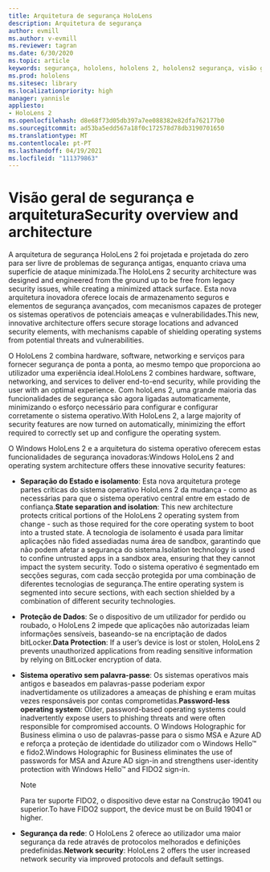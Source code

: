 ```yaml
---
title: Arquitetura de segurança HoloLens
description: Arquitetura de segurança
author: evmill
ms.author: v-evmill
ms.reviewer: tagran
ms.date: 6/30/2020
ms.topic: article
keywords: segurança, hololens, hololens 2, hololens2 segurança, visão geral de segurança, arquitetura de segurança, arquitetura, hololens 2 arquitetura
ms.prod: hololens
ms.sitesec: library
ms.localizationpriority: high
manager: yannisle
appliesto:
- HoloLens 2
ms.openlocfilehash: d8e68f73d05db397a7ee088382e82dfa762177b0
ms.sourcegitcommit: ad53ba5edd567a18f0c172578d78db3190701650
ms.translationtype: MT
ms.contentlocale: pt-PT
ms.lasthandoff: 04/19/2021
ms.locfileid: "111379863"
---
```

# <a name="security-overview-and-architecture"></a><span data-ttu-id="e9192-104">Visão geral de segurança e arquitetura</span><span class="sxs-lookup"><span data-stu-id="e9192-104">Security overview and architecture</span></span>

<span data-ttu-id="e9192-105">A arquitetura de segurança HoloLens 2 foi projetada e projetada do zero para ser livre de problemas de segurança antigas, enquanto criava uma superfície de ataque minimizada.</span><span class="sxs-lookup"><span data-stu-id="e9192-105">The HoloLens 2 security architecture was designed and engineered from the ground up to be free from legacy security issues, while creating a minimized attack surface.</span></span> <span data-ttu-id="e9192-106">Esta nova arquitetura inovadora oferece locais de armazenamento seguros e elementos de segurança avançados, com mecanismos capazes de proteger os sistemas operativos de potenciais ameaças e vulnerabilidades.</span><span class="sxs-lookup"><span data-stu-id="e9192-106">This new, innovative architecture offers secure storage locations and advanced security elements, with mechanisms capable of shielding operating systems from potential threats and vulnerabilities.</span></span>

<span data-ttu-id="e9192-107">O HoloLens 2 combina hardware, software, networking e serviços para fornecer segurança de ponta a ponta, ao mesmo tempo que proporciona ao utilizador uma experiência ideal.</span><span class="sxs-lookup"><span data-stu-id="e9192-107">HoloLens 2 combines hardware, software, networking, and services to deliver end-to-end security, while providing the user with an optimal experience.</span></span> <span data-ttu-id="e9192-108">Com holoLens 2, uma grande maioria das funcionalidades de segurança são agora ligadas automaticamente, minimizando o esforço necessário para configurar e configurar corretamente o sistema operativo.</span><span class="sxs-lookup"><span data-stu-id="e9192-108">With HoloLens 2, a large majority of security features are now turned on automatically, minimizing the effort required to correctly set up and configure the operating system.</span></span>

<span data-ttu-id="e9192-109">O Windows HoloLens 2 e a arquitetura do sistema operativo oferecem estas funcionalidades de segurança inovadoras:</span><span class="sxs-lookup"><span data-stu-id="e9192-109">Windows HoloLens 2 and operating system architecture offers these innovative security features:</span></span>

  * <span data-ttu-id="e9192-110">**Separação do Estado e isolamento**: Esta nova arquitetura protege partes críticas do sistema operativo HoloLens 2 da mudança - como as necessárias para que o sistema operativo central entre em estado de confiança.</span><span class="sxs-lookup"><span data-stu-id="e9192-110">**State separation and isolation**:  This new architecture protects critical portions of the HoloLens 2 operating system from change - such as those required for the core operating system to boot into a trusted state.</span></span> <span data-ttu-id="e9192-111">A tecnologia de isolamento é usada para limitar aplicações não fided assediadas numa área de sandbox, garantindo que não podem afetar a segurança do sistema.</span><span class="sxs-lookup"><span data-stu-id="e9192-111">Isolation technology is used to confine untrusted apps in a sandbox area, ensuring that they cannot impact the system security.</span></span> <span data-ttu-id="e9192-112">Todo o sistema operativo é segmentado em secções seguras, com cada secção protegida por uma combinação de diferentes tecnologias de segurança.</span><span class="sxs-lookup"><span data-stu-id="e9192-112">The entire operating system is segmented into secure sections, with each section shielded by a combination of different security technologies.</span></span>
  
  * <span data-ttu-id="e9192-113">**Proteção de Dados**: Se o dispositivo de um utilizador for perdido ou roubado, o HoloLens 2 impede que aplicações não autorizadas leiam informações sensíveis, baseando-se na encriptação de dados bitLocker.</span><span class="sxs-lookup"><span data-stu-id="e9192-113">**Data Protection**: If a user’s device is lost or stolen, HoloLens 2 prevents unauthorized applications from reading sensitive information by relying on BitLocker encryption of data.</span></span> 
  
  * <span data-ttu-id="e9192-114">**Sistema operativo sem palavra-passe**: Os sistemas operativos mais antigos e baseados em palavras-passe poderiam expor inadvertidamente os utilizadores a ameaças de phishing e eram muitas vezes responsáveis por contas comprometidas.</span><span class="sxs-lookup"><span data-stu-id="e9192-114">**Password-less operating system**:  Older, password-based operating systems could inadvertently expose users to phishing threats and were often responsible for compromised accounts.</span></span> <span data-ttu-id="e9192-115">O Windows Holographic for Business elimina o uso de palavras-passe para o sismo MSA e Azure AD e reforça a proteção de identidade do utilizador com o Windows Hello™ e fido2.</span><span class="sxs-lookup"><span data-stu-id="e9192-115">Windows Holographic for Business eliminates the use of passwords for MSA and Azure AD sign-in and strengthens user-identity protection with Windows Hello™ and FIDO2 sign-in.</span></span> 
  
    > [!NOTE]
    > <span data-ttu-id="e9192-116">Para ter suporte FIDO2, o dispositivo deve estar na Construção 19041 ou superior.</span><span class="sxs-lookup"><span data-stu-id="e9192-116">To have FIDO2 support, the device must be on Build 19041 or higher.</span></span> 

  * <span data-ttu-id="e9192-117">**Segurança da rede**: O HoloLens 2 oferece ao utilizador uma maior segurança da rede através de protocolos melhorados e definições predefinidas.</span><span class="sxs-lookup"><span data-stu-id="e9192-117">**Network security**: HoloLens 2 offers the user increased network security via improved protocols and default settings.</span></span>
